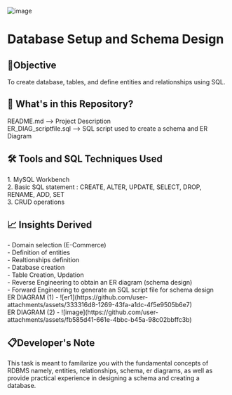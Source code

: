 ![image](https://github.com/user-attachments/assets/7254a07e-cb48-435d-b357-cbbf8483f854)<h1>Database Setup and Schema Design</h1>

<h2>📌Objective</h2>
To create database, tables, and define entities and relationships using SQL.


<h2> 📁 What's in this Repository? </h2>
README.md --> Project Description <br>
ER_DIAG_scriptfile.sql --> SQL script used to create a schema and ER Diagram

<h2>🛠️ Tools and SQL Techniques Used</h2>
1. MySQL Workbench <br>
2. Basic SQL statement : CREATE, ALTER, UPDATE, SELECT, DROP, RENAME, ADD, SET<br>
3. CRUD operations

<h2> 📈 Insights Derived </h2>
- Domain selection (E-Commerce) <br>
- Definition of entities <br>
- Realtionships definition<br>
- Database creation<br>
- Table Creation, Updation<br>
- Reverse Engineering to obtain an ER diagram (schema design)<br>
- Forward Engineering to generate an SQL script file for schema design<br>
ER DIAGRAM (1) - ![er1](https://github.com/user-attachments/assets/333316d8-1269-43fa-a1dc-4f5e9505b6e7) <br>
ER DIAGRAM (2) - ![image](https://github.com/user-attachments/assets/fb585d41-661e-4bbc-b45a-98c02bbffc3b)






<h2> 📋Developer's Note</h2>
This task is meant to familarize you with the fundamental concepts of RDBMS namely, entities, relationships, schema, er diagrams, as well as provide practical experience in designing a schema and creating a database.
